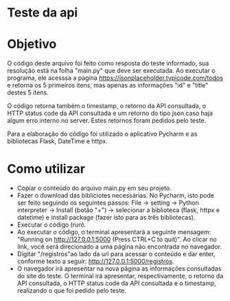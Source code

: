 # Teste da api

# Objetivo
O código deste arquivo foi feito como resposta do teste informado, sua resolução está na folha "main.py" que deve ser executada.
Ao executar o programa, ele acesssa a pagina https://jsonplaceholder.typicode.com/todos e retorna os 5 primeiros itens, mas apenas as informações "id" e "title" destes 5 itens.

O código retorna também o timestamp, o retorno da API consultada, o HTTP status code da API consultada e um retorno do tipo json caso haja algum erro interno no server.
Estes retornos foram pedidos pelo teste.

Para a elaboração do código foi utilizado o aplicativo Pycharm e as bibliotecas Flask, DateTime e httpx.

# Como utilizar
- Copiar o conteúdo do arquivo main.py em seu projeto.
- Fazer o download das bibliciotes necessárias. No Pycharm, isto pode ser feito seguindo os seguintes passos:
      File -> setting -> Python interpreter -> Install (botão "+") -> selecionar a biblioteca (flask, httpx e datetime) e install package (fazer isto para as três         bibliotecas).
- Executar o código (run).
- Ao executar o código, o terminal apresentará a seguinte mensagem: "Running on http://127.0.0.1:5000 (Press CTRL+C to quit)". Ao clicar no link, você será direcionado a uma página não encontrada no navegador.
- Digitar "/registros"ao lado da url para acessar o conteúdo e dar enter, conforme texto a seguir: http://127.0.0.1:5000/registros.
- O navegador irá apresentar na nova página as informações consultadas do site do teste. O terminal irá apresentar, respectivamente, o retorno da API consultada, o HTTP status code da API consultada e o timestamp, realizando o que foi pedido pelo teste.
